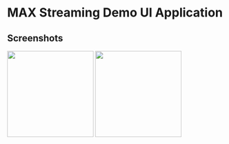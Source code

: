 # MAX Streaming Demo UI Application


## Screenshots
<img src="https://github.com/helgeryan/max-demo-app/blob/main/Screenshots/homeScreenshot.png" width="200">
<img src="https://github.com/helgeryan/max-demo-app/blob/main/Screenshots/welcomeScreenshot.png" width="200">
